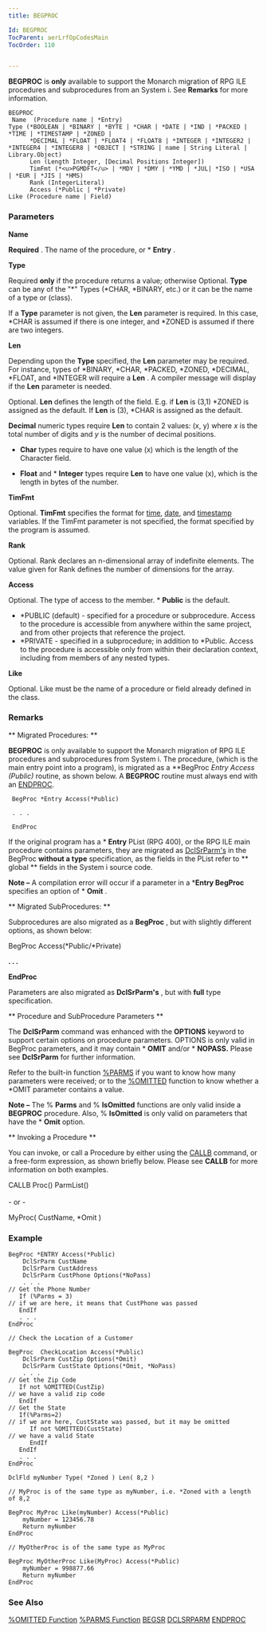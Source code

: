```yaml
---
title: BEGPROC

Id: BEGPROC
TocParent: aerLrfOpCodesMain
TocOrder: 110


---
```


**BEGPROC** is **only** available to support the Monarch migration of RPG ILE procedures and subprocedures from an System i. See **Remarks** for more information. 

```
BEGPROC 
 Name  (Procedure name | *Entry) 
Type (*BOOLEAN | *BINARY | *BYTE | *CHAR | *DATE | *IND | *PACKED | *TIME | *TIMESTAMP | *ZONED | 
      *DECIMAL | *FLOAT | *FLOAT4 | *FLOAT8 | *INTEGER | *INTEGER2 | *INTEGER4 | *INTEGER8 | *OBJECT | *STRING | name | String Literal | Library.Object) 
	  Len (Length Integer, [Decimal Positions Integer])
	  TimFmt (*<u>PGMDFT</u> | *MDY | *DMY | *YMD | *JUL| *ISO | *USA | *EUR | *JIS | *HMS)
	  Rank (IntegerLiteral)
	  Access (*Public | *Private)
Like (Procedure name | Field)
```


### Parameters

**Name** 

**Required** . The name of the procedure, or * **Entry** .


**Type** 

Required **only** if the procedure returns a value; otherwise Optional. **Type** can be any of the "*" Types (*CHAR, *BINARY, etc.) or it can be the name of a type or (class).


If a **Type** parameter is not given, the **Len** parameter is required. In this case, *CHAR is assumed if there is one integer, and *ZONED is assumed if there are two integers.


**Len** 

Depending upon the **Type** specified, the **Len** parameter may be required. For instance, types of *BINARY, *CHAR, *PACKED, *ZONED, *DECIMAL, *FLOAT, and *INTEGER will require a **Len** . A compiler message will display if the **Len** parameter is needed.


Optional. **Len** defines the length of the field. E.g. if **Len** is (3,1) *ZONED is assigned as the default. If **Len** is (3), *CHAR is assigned as the default.


**Decimal** numeric types require **Len** to contain 2 values: (x, y) where *x* is the total number of digits and *y* is the number of decimal positions.


* **Char** types require to have one value (x) which is the length of the Character field.


* **Float** and * **Integer** types require **Len** to have one value (x), which is the length in bytes of the number.


**TimFmt** 

Optional. **TimFmt** specifies the format for [time](Time_Formats.html), [date](Date_Formats.html), and [timestamp](Timestamp_Data_Type.html) variables. If the TimFmt parameter is not specified, the format specified by the program is assumed.


**Rank** 

Optional. Rank declares an n-dimensional array of indefinite elements. The value given for Rank defines the number of dimensions for the array.


**Access** 

Optional. The type of access to the member. * **Public** is the default. 

- *PUBLIC (default) - specified for a procedure or subprocedure. Access to the procedure is accessible from anywhere within the same project, and from other projects that reference the project.
- *PRIVATE - specified in a subprocedure; in addition to *Public. Access to the procedure is accessible only from within their declaration context, including from members of any nested types.



**Like** 

Optional. Like must be the name of a procedure or field already defined in the class.


### Remarks
** Migrated Procedures: ** 

**BEGPROC** is only available to support the Monarch migration of RPG ILE procedures and subprocedures from System i. The procedure, (which is the main entry point into a program), is migrated as a **BegProc *Entry Access (*Public)** routine, as shown below. A **BEGPROC** routine must always end with an [ENDPROC](ENDPROC.html). 

``` BegProc *Entry Access(*Public)``` 

``` . . .``` 

``` EndProc``` 

If the original program has a * **Entry** PList (RPG 400), or the RPG ILE main procedure contains parameters, they are migrated as [DclSrParm's](DCLSRPARM.html) in the BegProc **without a type** specification, as the fields in the PList refer to ** global ** fields in the System i source code. 

**Note &#8211;** A compilation error will occur if a parameter in a ***Entry BegProc** specifies an option of * **Omit** . 

** Migrated SubProcedures: ** 

Subprocedures are also migrated as a **BegProc** , but with slightly different options, as shown below: 

BegProc <Name> Access(*Public/*Private) 

**. . .** 

**EndProc** 

Parameters are also migrated as **DclSrParm's** , but with **full** type specification. <br /> 

** Procedure and SubProcedure Parameters ** 

The **DclSrParm** command was enhanced with the **OPTIONS** keyword to support certain options on procedure parameters. OPTIONS is only valid in BegProc parameters, and it may contain * **OMIT** and/or * **NOPASS.** Please see **DclSrParm** for further information. 

Refer to the built-in function [%PARMS](PARMS_Function.html) if you want to know how many parameters were received; or to the [%OMITTED](OMITTED_Function.html) function to know whether a *OMIT parameter contains a value. 

**Note &#8211;** The % **Parms** and % **IsOmitted** functions are only valid inside a **BEGPROC** procedure. Also, % **IsOmitted** is only valid on parameters that have the * **Omit** option. 

** Invoking a Procedure ** 

You can invoke, or call a Procedure by either using the [CALLB](CALLB.html) command, or a free-form expression, as shown briefly below. Please see **CALLB** for more information on both examples. 

CALLB Proc(<class or class.procedure or procedure>) ParmList(<parmlist name>)<br /><br /> - or - 

MyProc( CustName, *Omit ) 

### Example

```
BegProc *ENTRY Access(*Public) 
    DclSrParm CustName 
    DclSrParm CustAddress
    DclSrParm CustPhone Options(*NoPass) 
    . . . 
// Get the Phone Number 
   If (%Parms = 3) 
// if we are here, it means that CustPhone was passed 
   EndIf 
   . . . 
EndProc 

// Check the Location of a Customer 

BegProc  CheckLocation Access(*Public) 
    DclSrParm CustZip Options(*Omit) 
    DclSrParm CustState Options(*Omit, *NoPass) 
    . . . 
// Get the Zip Code 
   If not %OMITTED(CustZip) 
// we have a valid zip code 
   EndIf 
// Get the State 
   If(%Parms=2) 
// if we are here, CustState was passed, but it may be omitted 
      If not %OMITTED(CustState) 
// we have a valid State    
      EndIf   
   EndIf 
   . . . 
EndProc   

DclFld myNumber Type( *Zoned ) Len( 8,2 ) 

// MyProc is of the same type as myNumber, i.e. *Zoned with a length of 8,2 

BegProc MyProc Like(myNumber) Access(*Public) 
    myNumber = 123456.78 
    Return myNumber 
EndProc 

// MyOtherProc is of the same type as MyProc 

BegProc MyOtherProc Like(MyProc) Access(*Public) 
    myNumber = 998877.66 
    Return myNumber 
EndProc  
```

### See Also
[%OMITTED Function](OMITTED_Function.html) [%PARMS Function](PARMS_Function.html) [BEGSR](BEGSR.html) [DCLSRPARM](DCLSRPARM.html) [ENDPROC](ENDPROC.html) 
